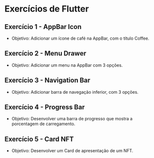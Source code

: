 # Exercícios de Flutter

## Exercício 1 - AppBar Icon

- Objetivo: Adicionar um ícone de café na AppBar, com o título Coffee.

## Exercício 2 - Menu Drawer

- Objetivo: Adicionar um menu na AppBar com 3 opções.

## Exercício 3 - Navigation Bar

- Objetivo: Adicionar barra de navegação inferior, com 3 opções.

## Exercício 4 - Progress Bar

- Objetivo: Desenvolver uma barra de progresso que mostra a porcentagem de carregamento.

## Exercício 5 - Card NFT

- Objetivo: Desenvolver um Card de apresentação de um NFT.
